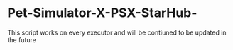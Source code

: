 # Pet-Simulator-X-PSX-StarHub-
This script works on every executor and will be contiuned to be updated in the future
